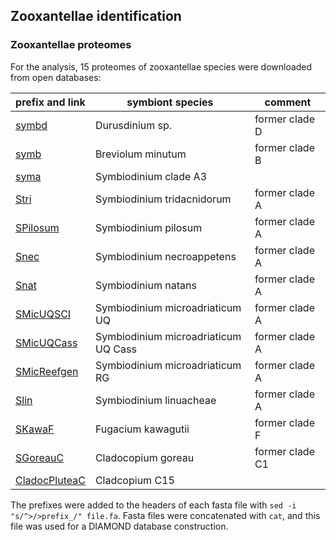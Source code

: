 ## Zooxantellae identification

### Zooxantellae proteomes
For the analysis, 15 proteomes of zooxantellae species were downloaded from open databases: 

|   prefix and link     |   symbiont species                   | comment |
|---------------|--------------------------------------|---|
| [symbd](https://marinegenomics.oist.jp/symbd/viewer/download?project_id=102)         | Durusdinium sp.                      | former clade D |
| [symb](https://marinegenomics.oist.jp/symb/viewer/info?project_id=21)          | Breviolum minutum                    | former clade B |
| [syma](https://marinegenomics.oist.jp/symb/viewer/download?project_id=37)          | Symbiodinium clade A3                |   |
| [Stri](https://espace.library.uq.edu.au/view/UQ:f1b3a11)          | Symbiodinium tridacnidorum           | former clade A  |
| [SPilosum](https://www.ncbi.nlm.nih.gov/datasets/genome/GCA_905231905.1/)      | Symbiodinium pilosum                 | former clade A  |
| [Snec](https://espace.library.uq.edu.au/view/UQ:f1b3a11)          | Symbiodinium necroappetens           | former clade A  |
| [Snat](https://espace.library.uq.edu.au/view/UQ:f1b3a11)          | Symbiodinium natans                  | former clade A  |
| [SMicUQSCI](https://espace.library.uq.edu.au/view/UQ:f1b3a11)     | Symbiodinium microadriaticum UQ      | former clade A  |
| [SMicUQCass](https://espace.library.uq.edu.au/view/UQ:f1b3a11)    | Symbiodinium microadriaticum UQ Cass | former clade A  |
| [SMicReefgen](http://smic.reefgenomics.org/)   | Symbiodinium microadriaticum RG      | former clade A  |
| [Slin](https://espace.library.uq.edu.au/view/UQ:f1b3a11)          | Symbiodinium linuacheae              | former clade A  |
| [SKawaF](http://symbs.reefgenomics.org/download/)        | Fugacium kawagutii                   | former clade F  |
| [SGoreauC](http://symbs.reefgenomics.org/download/)      | Cladocopium goreau                   | former clade C1  |
| [CladocPluteaC](https://marinegenomics.oist.jp/symb/viewer/download?project_id=40) | Cladcopium C15                       |   |

The prefixes were added to the headers of each fasta file with `sed -i "s/^>/>prefix_/" file.fa`. Fasta files were concatenated with `cat`, and this file was used for a DIAMOND database construction.  




